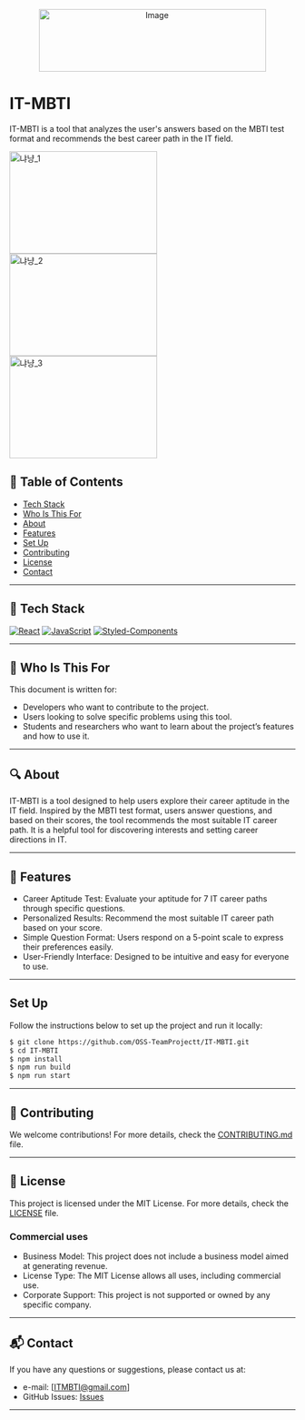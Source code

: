 <p align="center">
  <img src="https://github.com/user-attachments/assets/6948526c-5c9d-49d5-a0e9-67e135fb1bcf" alt="Image" width="400" height="110">
</p>

# IT-MBTI
IT-MBTI is a tool that analyzes the user's answers based on the MBTI test format and recommends the best career path in the IT field.

<img alt="냐냥_1" src="https://github.com/user-attachments/assets/901998ec-1026-453a-b2c6-ab25c598c2c6" width="260" height="180">
<img alt="냐냥_2" src="https://github.com/user-attachments/assets/5978e6f9-b7bf-43d2-b889-782ba65c2656" width="260" height="180">
<img alt="냐냥_3" src="https://github.com/user-attachments/assets/7755d28e-fcb3-446e-b297-684dd99d662f" width="260" height="180">



## 📖 Table of Contents
- [Tech Stack](#tech-stack)
- [Who Is This For](#who-is-this-for)
- [About](#about)
- [Features](#features)
- [Set Up](#set-up)
- [Contributing](#contributing)
- [License](#license)
- [Contact](#contact)

---

## 🔧 Tech Stack
[![React](https://img.shields.io/badge/React-61DAFB?style=for-the-badge&logo=react&logoColor=white)](https://reactjs.org/)
[![JavaScript](https://img.shields.io/badge/JavaScript-F7DF1E?style=for-the-badge&logo=javascript&logoColor=black)](https://developer.mozilla.org/en-US/docs/Web/JavaScript)
[![Styled-Components](https://img.shields.io/badge/Styled--Components-DB7093?style=for-the-badge&logo=styled-components&logoColor=white)](https://styled-components.com/)

---

## 🎯 Who Is This For
This document is written for:
- Developers who want to contribute to the project.
- Users looking to solve specific problems using this tool.
- Students and researchers who want to learn about the project’s features and how to use it.

---

## 🔍 About
IT-MBTI is a tool designed to help users explore their career aptitude in the IT field.
Inspired by the MBTI test format, users answer questions, and based on their scores, the tool recommends the most suitable IT career path.
It is a helpful tool for discovering interests and setting career directions in IT.

---

## 🚀 Features
- Career Aptitude Test: Evaluate your aptitude for 7 IT career paths through specific questions.
- Personalized Results: Recommend the most suitable IT career path based on your score.
- Simple Question Format: Users respond on a 5-point scale to express their preferences easily.
- User-Friendly Interface: Designed to be intuitive and easy for everyone to use.

---

## Set Up

Follow the instructions below to set up the project and run it locally:

```sh
$ git clone https://github.com/OSS-TeamProjectt/IT-MBTI.git
$ cd IT-MBTI
$ npm install
$ npm run build
$ npm run start
```

---

## 🤝 Contributing
We welcome contributions!
For more details, check the [CONTRIBUTING.md](./CONTRIBUTING.md) file.

---

## 📜 License
This project is licensed under the MIT License. 
For more details, check the [LICENSE](./LICENSE) file.

### Commercial uses
- Business Model: This project does not include a business model aimed at generating revenue.
- License Type: The MIT License allows all uses, including commercial use.
- Corporate Support: This project is not supported or owned by any specific company.

---

## 📬 Contact
If you have any questions or suggestions, please contact us at:
- e-mail: [ITMBTI@gmail.com]
- GitHub Issues: [Issues](https://github.com/OSS-TeamProjectt/IT-MBTI/issues)

---
